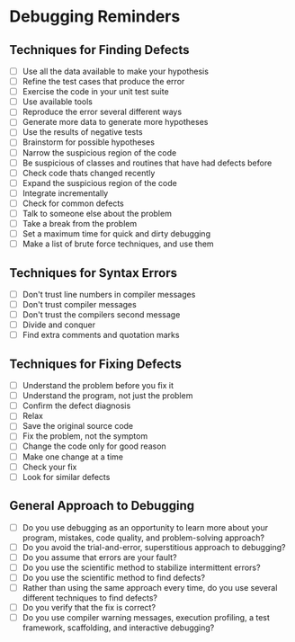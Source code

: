 # Debugging Reminders

## Techniques for Finding Defects

- [ ] Use all the data available to make your hypothesis
- [ ] Refine the test cases that produce the error
- [ ] Exercise the code in your unit test suite
- [ ] Use available tools
- [ ] Reproduce the error several different ways
- [ ] Generate more data to generate more hypotheses
- [ ] Use the results of negative tests
- [ ] Brainstorm for possible hypotheses
- [ ] Narrow the suspicious region of the code
- [ ] Be suspicious of classes and routines that have had defects before
- [ ] Check code thats changed recently
- [ ] Expand the suspicious region of the code
- [ ] Integrate incrementally
- [ ] Check for common defects
- [ ] Talk to someone else about the problem
- [ ] Take a break from the problem
- [ ] Set a maximum time for quick and dirty debugging
- [ ] Make a list of brute force techniques, and use them

## Techniques for Syntax Errors

- [ ] Don't trust line numbers in compiler messages
- [ ] Don't trust compiler messages
- [ ] Don't trust the compilers second message
- [ ] Divide and conquer
- [ ] Find extra comments and quotation marks

## Techniques for Fixing Defects

- [ ] Understand the problem before you fix it
- [ ] Understand the program, not just the problem
- [ ] Confirm the defect diagnosis
- [ ] Relax
- [ ] Save the original source code
- [ ] Fix the problem, not the symptom
- [ ] Change the code only for good reason
- [ ] Make one change at a time
- [ ] Check your fix
- [ ] Look for similar defects

## General Approach to Debugging

- [ ] Do you use debugging as an opportunity to learn more about your program, mistakes, code quality, and problem-solving approach?
- [ ] Do you avoid the trial-and-error, superstitious approach to debugging?
- [ ] Do you assume that errors are your fault?
- [ ] Do you use the scientific method to stabilize intermittent errors?
- [ ] Do you use the scientific method to find defects?
- [ ] Rather than using the same approach every time, do you use several different techniques to find defects?
- [ ] Do you verify that the fix is correct?
- [ ] Do you use compiler warning messages, execution profiling, a test framework, scaffolding, and interactive debugging?
